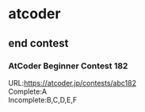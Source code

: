 # atcoder
## end contest
### AtCoder Beginner Contest 182
URL:https://atcoder.jp/contests/abc182<br>
Complete:A<br>
Incomplete:B,C,D,E,F<br>
